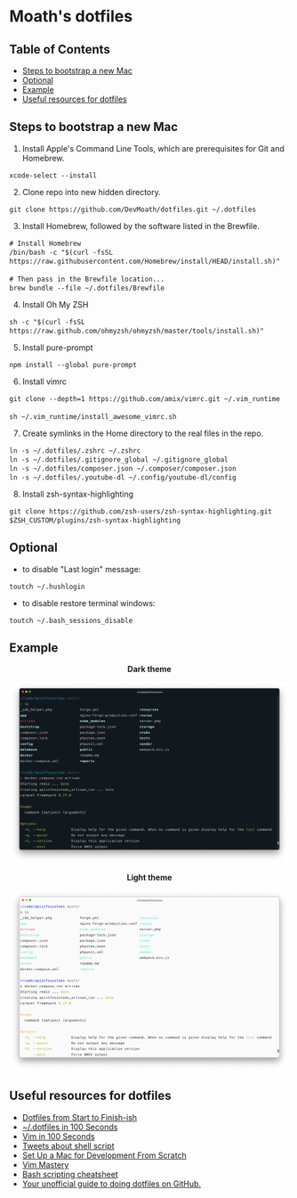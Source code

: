 # Moath's dotfiles

## Table of Contents

- [Steps to bootstrap a new Mac](#steps-to-bootstrap-a-new-mac)
- [Optional](#optional)
- [Example](#example)
- [Useful resources for dotfiles](#useful-resources-for-dotfiles)

## Steps to bootstrap a new Mac

1. Install Apple's Command Line Tools, which are prerequisites for Git and Homebrew.

```shell
xcode-select --install
```

2. Clone repo into new hidden directory.

```shell
git clone https://github.com/DevMoath/dotfiles.git ~/.dotfiles
```

3. Install Homebrew, followed by the software listed in the Brewfile.

```shell
# Install Homebrew
/bin/bash -c "$(curl -fsSL https://raw.githubusercontent.com/Homebrew/install/HEAD/install.sh)"

# Then pass in the Brewfile location...
brew bundle --file ~/.dotfiles/Brewfile
```

4. Install Oh My ZSH

```shell
sh -c "$(curl -fsSL https://raw.github.com/ohmyzsh/ohmyzsh/master/tools/install.sh)"
```

5. Install pure-prompt

```shell
npm install --global pure-prompt
```

6. Install vimrc

```shell
git clone --depth=1 https://github.com/amix/vimrc.git ~/.vim_runtime

sh ~/.vim_runtime/install_awesome_vimrc.sh
```

7. Create symlinks in the Home directory to the real files in the repo.

```shell
ln -s ~/.dotfiles/.zshrc ~/.zshrc
ln -s ~/.dotfiles/.gitignore_global ~/.gitignore_global
ln -s ~/.dotfiles/composer.json ~/.composer/composer.json
ln -s ~/.dotfiles/.youtube-dl ~/.config/youtube-dl/config
```

8. Install zsh-syntax-highlighting

```shell
git clone https://github.com/zsh-users/zsh-syntax-highlighting.git $ZSH_CUSTOM/plugins/zsh-syntax-highlighting
```

## Optional

* to disable "Last login" message:

```shell
toutch ~/.hushlogin 
```

* to disable restore terminal windows:

```shell
toutch ~/.bash_sessions_disable
```

## Example

<p align="center"><b>Dark theme</b></p>

![Dark Screenshot](images/screenshot-dark.png)

<p align="center"><b>Light theme</b></p>

![Light Screenshot](images/screenshot-light.png)

## Useful resources for dotfiles

* [Dotfiles from Start to Finish-ish](https://www.udemy.com/course/dotfiles-from-start-to-finish-ish/)
* [~/.dotfiles in 100 Seconds](https://youtu.be/r_MpUP6aKiQ)
* [Vim in 100 Seconds](https://youtu.be/-txKSRn0qeA)
* [Tweets about shell script](https://twitter.com/i/events/1335052425846284288)
* [Set Up a Mac for Development From Scratch](https://laracasts.com/series/setup-a-mac-for-development-from-scratch)
* [Vim Mastery](https://laracasts.com/series/vim-mastery)
* [Bash scripting cheatsheet](https://devhints.io/bash)
* [Your unofficial guide to doing dotfiles on GitHub.](https://github.com/dotfiles/dotfiles.github.com)
